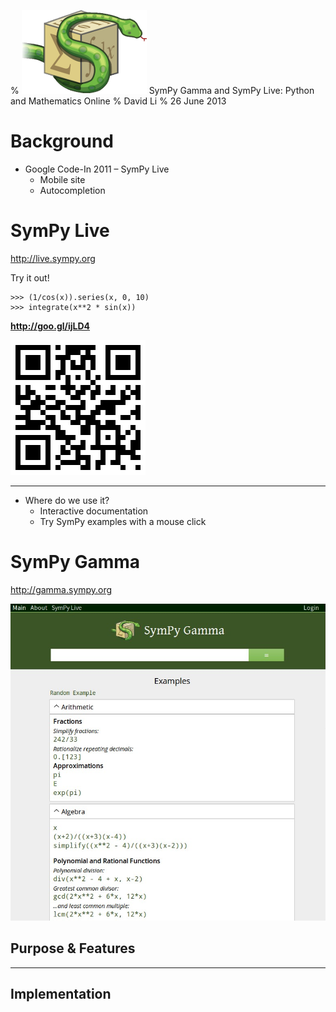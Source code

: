 % ![logo](images/logo.png) SymPy Gamma and SymPy Live: Python and Mathematics Online
% David Li
% 26 June 2013

# Background

- Google Code-In 2011 – SymPy Live
    - Mobile site
    - Autocompletion

# SymPy Live

http://live.sympy.org

Try it out!

    >>> (1/cos(x)).series(x, 0, 10)
    >>> integrate(x**2 * sin(x))

__http://goo.gl/ijLD4__

<!-- TODO: seems to hang Live site when visited from mobile -->
![Scan to evaluate](images/live_example_qr.png)

---

- Where do we use it?
    - Interactive documentation
    - Try SymPy examples with a mouse click

# SymPy Gamma

http://gamma.sympy.org

![SymPy Gamma](images/gamma.png)

## Purpose & Features

---

## Implementation

